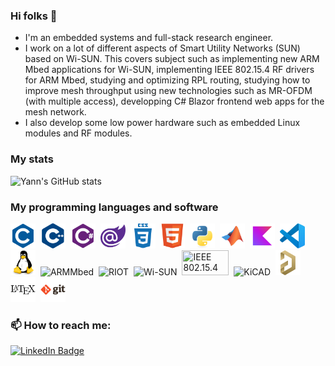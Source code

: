### Hi folks 👋

 - I'm an embedded systems and full-stack research engineer.
 - I work on a lot of different aspects of Smart Utility Networks (SUN) based on Wi-SUN. This covers subject such as implementing new ARM Mbed applications for Wi-SUN, implementing IEEE 802.15.4 RF drivers for ARM Mbed, studying and optimizing RPL routing, studying how to improve mesh throughput using new technologies such as MR-OFDM (with multiple access), developping C# Blazor frontend web apps for the mesh network.
 - I also develop some low power hardware such as embedded Linux modules and RF modules.

### My stats

![Yann's GitHub stats](https://github-readme-stats.vercel.app/api?username=YannCharbon&show_icons=true&theme=radical)

### My programming languages and software

<div>
  <img src="https://github.com/devicons/devicon/blob/master/icons/c/c-plain.svg" title="C" alt="C" width="40" height="40"/>&nbsp;
  <img src="https://github.com/devicons/devicon/blob/master/icons/cplusplus/cplusplus-plain.svg" title="Cplusplus" alt="Cplusplus" width="40" height="40"/>&nbsp;
  <img src="https://github.com/devicons/devicon/blob/master/icons/csharp/csharp-plain.svg" title="Csharp" alt="Csharp" width="40" height="40"/>&nbsp;
  <img src="https://raw.githubusercontent.com/github/explore/680b4717c7acabd1eb10b8c008991a160a84bc88/topics/blazor/blazor.png" title="Blazor"  alt="Blazor" width="40" height="40"/>&nbsp;
  <img src="https://github.com/devicons/devicon/blob/master/icons/css3/css3-plain-wordmark.svg"  title="CSS3" alt="CSS" width="40" height="40"/>&nbsp;
  <img src="https://github.com/devicons/devicon/blob/master/icons/html5/html5-original.svg" title="HTML5" alt="HTML" width="40" height="40"/>&nbsp;
  <img src="https://github.com/devicons/devicon/blob/master/icons/python/python-original.svg" title"Python" alt="Python" width="40" height="40"/>&nbsp;
  <img src="https://github.com/devicons/devicon/blob/master/icons/matlab/matlab-original.svg" title"Matlab" alt="Matlab" width="40" height="40"/>&nbsp;
  <img src="https://github.com/devicons/devicon/blob/master/icons/kotlin/kotlin-original.svg" title="Kotlin" alt="Kotlin" width="40" height="40"/>&nbsp;
  <img src="https://github.com/devicons/devicon/blob/master/icons/vscode/vscode-original.svg" title="VScode" alt="VScode" width="40" height="40"/>&nbsp;
  <img src="https://github.com/devicons/devicon/blob/master/icons/linux/linux-original.svg" title="Linux" alt="Linux" width="40" height="40"/>&nbsp;
  <img src="https://avatars.githubusercontent.com/u/8916057?s=200&v=4" title="ARMMbed" alt="ARMMbed " width="40" height="40"/>&nbsp;
  <img src="https://avatars.githubusercontent.com/u/3079480?s=200&v=4" title="RIOT" alt="RIOT" width="40" height="40"/>&nbsp;
  <img src="https://wi-sun.org/wp-content/uploads/wi-sun-300x209.jpg" title="Wi-SUN"  alt="Wi-SUN" width="60" height="40"/>&nbsp;
  <img src="https://www.ieee802.org/15/pub/ieee802-15%20logo.jpg" title="IEEE 802.15.4" alt"IEEE802.15.4" width="75" height="40"/>&nbsp;
  <img src="https://avatars.githubusercontent.com/u/3374914?s=200&v=4" title="KiCAD" alt="KiCAD" width="40" height="40"/>&nbsp;
  <img src="https://raw.githubusercontent.com/github/explore/7af95003139e68a3a54e382bb4f23a72836ef348/topics/altium-designer/altium-designer.png" title="Altium Designer" alt="Atlium" width="40" height="40"/>&nbsp;
  <img src="https://github.com/devicons/devicon/blob/master/icons/latex/latex-original.svg" title="Latex" alt="Latex" width="40" height="40"/>&nbsp;
  <img src="https://github.com/devicons/devicon/blob/master/icons/git/git-original-wordmark.svg" title="Git" alt="Git" width="40" height="40"/>
</div>

### 📫 How to reach me:
<div id="badges">
  <a href="https://www.linkedin.com/in/yann-charbon/">
    <img src="https://img.shields.io/badge/LinkedIn-blue?style=for-the-badge&logo=linkedin&logoColor=white" alt="LinkedIn Badge"/>
  </a>
</div>

<!--
**YannCharbon/YannCharbon** is a ✨ _special_ ✨ repository because its `README.md` (this file) appears on your GitHub profile.

Here are some ideas to get you started:

- 🔭 I’m currently working on ...
- 🌱 I’m currently learning ...
- 👯 I’m looking to collaborate on ...
- 🤔 I’m looking for help with ...
- 💬 Ask me about ...
- 📫 How to reach me: ...
- 😄 Pronouns: ...
- ⚡ Fun fact: ...
-->
